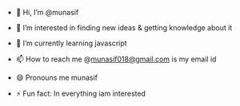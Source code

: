 - 👋 Hi, I’m @munasif
- 👀 I’m interested in finding new ideas & getting knowledge about it
- 🌱 I’m currently learning javascript

- 📫 How to reach me @munasif018@gmail.com is my email id
- 😄 Pronouns me munasif
- ⚡ Fun fact: In everything iam interested

<!---
munasif618/munasif618 is a ✨ special ✨ repository because its `README.md` (this file) appears on your GitHub profile.
You can click the Preview link to take a look at your changes.
--->

